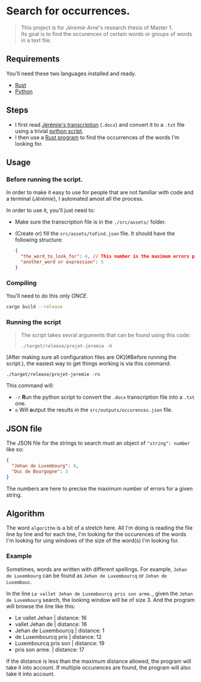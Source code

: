 # Search for occurrences.

> This project is for _*Jérémie Arné*_'s research thesis of Master 1. <br>
> Its goal is to find the occurences of certain words or groups of words in a text file.

## Requirements

You'll need these two languages installed and ready.

- [Rust](https://www.rust-lang.org/tools/install)
- [Python](https://www.python.org/downloads/)

## Steps

- I first read [Jérémie's transcription](./src/assets/Transcription.docx) (`.docx`) and convert it to a `.txt` file using a trivial [python script](./src/assets/main.py).
- I then use a [Rust program](./src/main.rs) to find the occurrences of the words I'm looking for.

## Usage

### Before running the script.

In order to make it easy to use for people that are not familiar with code and a terminal (_Jérémie_), I automated amost all the process.

In order to use it, you'll just need to:

- Make sure the transcription file is in the `./src/assets/` folder.
- (Create or) fill the `src/assets/toFind.json` file.
  It should have the following structure:

  ```json
  {
    "the_word_to_look_for": 4, // This number is the maximum errors possible in that word.
    "another_word or expression": 5
  }
  ```

### Compiling

You'll need to do this only _*ONCE*_.

```bash
cargo build --release
```

### Running the script

> The script takes sevral arguments that can be found using this code:
>
> ```
> ./target/release/projet-jeremie -h
> ```

[After making sure all configuration files are OK](#Before running the script.), the easiest way to get things working is via this command:

```
./target/release/projet-jeremie -ro
```

This command will:

- `-r` **R**un the python script to convert the `.docx` transcription file into a `.txt` one.
- `o` Will **o**utput the results in the `src/outputs/occurences.json` file.

## JSON file

The JSON file for the strings to search must an object of `"string": number` like so:

```json
{
  "Jehan de Luxembourg": 4,
  "Duc de Bourgogne": 3
}
```

The numbers are here to precise the maximum number of errors for a given string.

## Algorithm

The word `algorithm` is a bit of a stretch here.
All I'm doing is reading the file line by line and for each line, I'm looking for the occurences of the words I'm looking for uing windows of the size of the word(s) I'm looking for.

### Example

Sometimes, words are written with different spellings.
For example, `Jehan de Luxembourg` can be found as `Jehan de Luxembourcq` or `Jehan de Luxembouc`.

In the line `Le vallet Jehan de Luxembourcq pris son arme.`, given the `Jehan de Luxembourg` search, the looking window will be of size 3. And the program will browse the line like this:

- Le vallet Jehan | distance: 16
- vallet Jehan de | distance: 16
- Jehan de Luxembourcq | distance: 1
- de Luxembourcq pris | distance: 12
- Luxembourcq pris son | distance: 19
- pris son arme. | distance: 17

If the distance is less than the maximum distance allowed, the program will take it into account.
If multiple occurences are found, the program will also take it into account.
